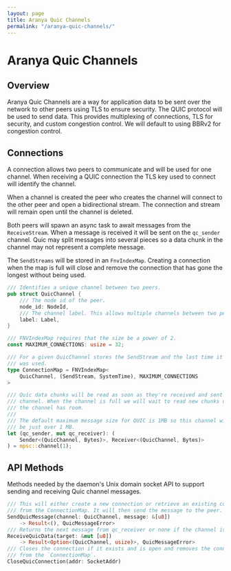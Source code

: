 ```yaml
---
layout: page
title: Aranya Quic Channels
permalink: "/aranya-quic-channels/"
---
```


# Aranya Quic Channels

## Overview

Aranya Quic Channels are a way for application data to be sent over the 
network to other peers using TLS to ensure security. The QUIC protocol will
be used to send data. This provides multiplexing of connections, TLS for
security, and custom congestion control. We will default to using BBRv2
for congestion control.

## Connections

A connection allows two peers to communicate and will be used for one channel.
When receiving a QUIC connection the TLS key used to connect will identify the 
channel.

When a channel is created the peer who creates the channel will connect to
the other peer and open a bidirectional stream. The connection and stream 
will remain open until the channel is deleted.

Both peers will spawn an async task to await messages from the `ReceiveStream`.
When a message is received it will be sent on the `qc_sender` channel. 
Quic may split messages into several pieces so a data chunk in the channel 
may not represent a complete message.

The `SendStreams` will be stored in an `FnvIndexMap`. 
Creating a connection when the map is full will close and remove the 
connection that has gone the longest without being used.

```rust
/// Identifies a unique channel between two peers.
pub struct QuicChannel {
    /// The node id of the peer.
    node_id: NodeId,
    /// The channel label. This allows multiple channels between two peers.
    label: Label,
}

/// FNVIndexMap requires that the size be a power of 2.
const MAXIMUM_CONNECTIONS: usize = 32;

/// For a given QuicChannel stores the SendStream and the last time it 
/// was used.
type ConnectionMap = FNVIndexMap<
    QuicChannel, (SendStream, SystemTime), MAXIMUM_CONNECTIONS
>

/// Quic data chunks will be read as soon as they're received and sent into this
/// channel. When the channel is full we will wait to read new chunks until
/// the channel has room.
/// 
/// The default maximum message size for QUIC is 1MB so this channel will
/// be just over 1 MB.
let (qc_sender, mut qc_receiver): (
    Sender<(QuicChannel, Bytes)>, Receiver<(QuicChannel, Bytes)>
) = mpsc::channel(1);
```

## API Methods

Methods needed by the daemon's Unix domain socket API to support sending and 
receiving Quic channel messages.

```rust
/// This will either create a new connection or retrieve an existing connection
/// from the ConnectionMap. It will then send the message to the peer.
SendQuicMessage(channel: QuicChannel, message: &[u8])
    -> Result<(), QuicMessageError>
/// Returns the next message from qc_receiver or none if the channel is empty. 
ReceiveQuicData(target: &mut [u8])
    -> Result<Option<(QuicChannel, usize)>, QuicMessageError>  
/// Closes the connection if it exists and is open and removes the connection 
/// from the `ConnectionMap`.
CloseQuicConnection(addr: SocketAddr) 
```